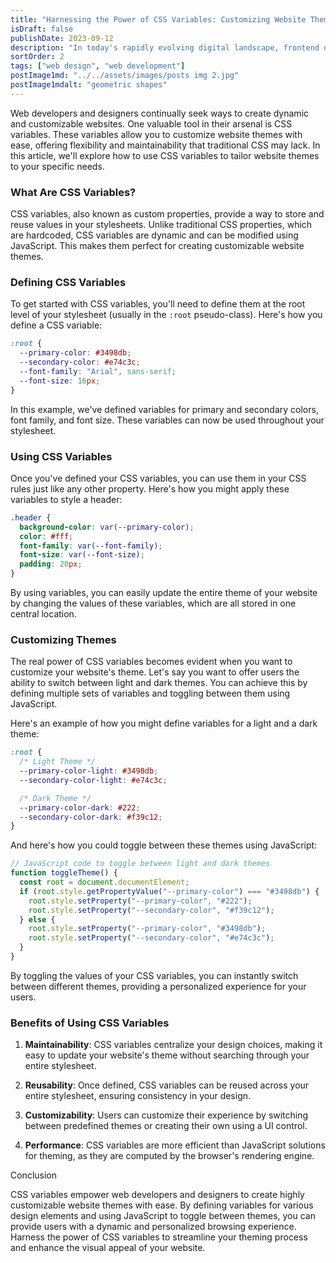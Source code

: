 ```yaml
---
title: "Harnessing the Power of CSS Variables: Customizing Website Themes"
isDraft: false
publishDate: 2023-09-12
description: "In today's rapidly evolving digital landscape, frontend design systems have become indispensable for creating cohesive and efficient user interfaces. A well-designed frontend design system not only enhances the user experience but also streamlines the development process."
sortOrder: 2
tags: ["web design", "web development"]
postImage1md: "../../assets/images/posts img 2.jpg"
postImage1mdalt: "geometric shapes"
---
```


Web developers and designers continually seek ways to create dynamic and customizable websites. One valuable tool in their arsenal is CSS variables. These variables allow you to customize website themes with ease, offering flexibility and maintainability that traditional CSS may lack. In this article, we'll explore how to use CSS variables to tailor website themes to your specific needs.

### What Are CSS Variables?

CSS variables, also known as custom properties, provide a way to store and reuse values in your stylesheets. Unlike traditional CSS properties, which are hardcoded, CSS variables are dynamic and can be modified using JavaScript. This makes them perfect for creating customizable website themes.

### Defining CSS Variables

To get started with CSS variables, you'll need to define them at the root level of your stylesheet (usually in the `:root` pseudo-class). Here's how you define a CSS variable:

```css
:root {
  --primary-color: #3498db;
  --secondary-color: #e74c3c;
  --font-family: "Arial", sans-serif;
  --font-size: 16px;
}
```

In this example, we've defined variables for primary and secondary colors, font family, and font size. These variables can now be used throughout your stylesheet.

### Using CSS Variables

Once you've defined your CSS variables, you can use them in your CSS rules just like any other property. Here's how you might apply these variables to style a header:

```css
.header {
  background-color: var(--primary-color);
  color: #fff;
  font-family: var(--font-family);
  font-size: var(--font-size);
  padding: 20px;
}
```

By using variables, you can easily update the entire theme of your website by changing the values of these variables, which are all stored in one central location.

### Customizing Themes

The real power of CSS variables becomes evident when you want to customize your website's theme. Let's say you want to offer users the ability to switch between light and dark themes. You can achieve this by defining multiple sets of variables and toggling between them using JavaScript.

Here's an example of how you might define variables for a light and a dark theme:

```css
:root {
  /* Light Theme */
  --primary-color-light: #3498db;
  --secondary-color-light: #e74c3c;

  /* Dark Theme */
  --primary-color-dark: #222;
  --secondary-color-dark: #f39c12;
}
```

And here's how you could toggle between these themes using JavaScript:

```javascript
// JavaScript code to toggle between light and dark themes
function toggleTheme() {
  const root = document.documentElement;
  if (root.style.getPropertyValue("--primary-color") === "#3498db") {
    root.style.setProperty("--primary-color", "#222");
    root.style.setProperty("--secondary-color", "#f39c12");
  } else {
    root.style.setProperty("--primary-color", "#3498db");
    root.style.setProperty("--secondary-color", "#e74c3c");
  }
}
```

By toggling the values of your CSS variables, you can instantly switch between different themes, providing a personalized experience for your users.

### Benefits of Using CSS Variables

1. **Maintainability**: CSS variables centralize your design choices, making it easy to update your website's theme without searching through your entire stylesheet.

2. **Reusability**: Once defined, CSS variables can be reused across your entire stylesheet, ensuring consistency in your design.

3. **Customizability**: Users can customize their experience by switching between predefined themes or creating their own using a UI control.

4. **Performance**: CSS variables are more efficient than JavaScript solutions for theming, as they are computed by the browser's rendering engine.

Conclusion

CSS variables empower web developers and designers to create highly customizable website themes with ease. By defining variables for various design elements and using JavaScript to toggle between themes, you can provide users with a dynamic and personalized browsing experience. Harness the power of CSS variables to streamline your theming process and enhance the visual appeal of your website.
